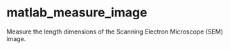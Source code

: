 # matlab_measure_image
Measure the length dimensions of the Scanning Electron Microscope (SEM) image.
